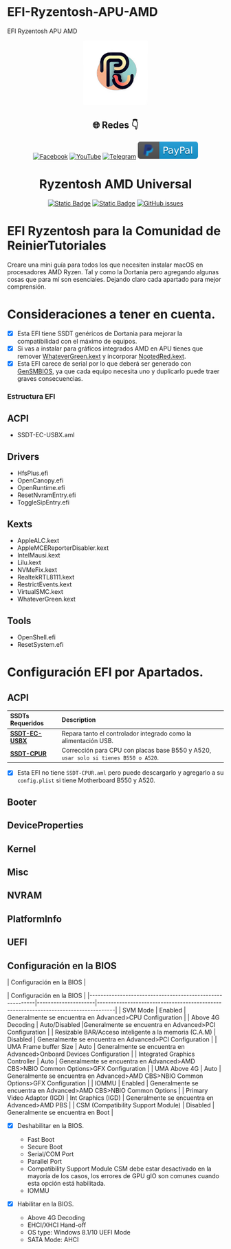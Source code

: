 # EFI-Ryzentosh-APU-AMD
EFI Ryzentosh APU AMD
<div id="header" align="center">
  <img src="https://github.com/ReinierTutoriales/ReinierTutoriales/blob/main/imagenes/Logo.png" width="150"/>

## 🌐 Redes 👇
[![Facebook](https://img.shields.io/badge/Facebook-%231877F2.svg?logo=Facebook&logoColor=white)](https://www.facebook.com/groups/reiniertutoriales/) [![YouTube](https://img.shields.io/badge/YouTube-%23FF0000.svg?logo=YouTube&logoColor=white)](https://youtube.com/c/ReinierTutoriales) [![Telegram](https://img.shields.io/badge/Telegram-%26A5E4.svg?logo=Telegram&logoColor=white)](https://t.me/ReinierTutoriales) [![Cómprame un :tea:](https://github.com/ReinierTutoriales/ReinierTutoriales/blob/main/imagenes/paypal.svg)](https://www.paypal.com/paypalme/ReinierTutoriales)

 Ryzentosh AMD Universal
==========================================

[![Static Badge](https://img.shields.io/badge/macOS-Ventura-blue)](https://www.reiniertutoriales.com/topic/96-iso-booteable-de-macos-ventura-1351/)
[![Static Badge](https://img.shields.io/badge/OpenCore-0.9.5-green)](https://github.com/dortania/build-repo/releases/download/OpenCorePkg-2bbda9d/OpenCore-0.9.5-RELEASE.zip)
[![GitHub issues](https://img.shields.io/github/issues/ReinierTutoriales/EFI-Ryzentosh)](https://github.com/ReinierTutoriales/EFI-Ryzentosh/issues)



</div>



# EFI Ryzentosh para la Comunidad de ReinierTutoriales
Creare una mini guía para todos los que necesiten instalar macOS en procesadores AMD Ryzen. Tal y como la Dortania pero agregando algunas cosas que para mí son esenciales. Dejando claro cada apartado para mejor comprensión.


# Consideraciones a tener en cuenta.
- [x] Esta EFI tiene SSDT genéricos de Dortania para mejorar la compatibilidad con el máximo de equipos.
- [x] Si vas a instalar para gráficos integrados AMD  en APU tienes que remover [WhateverGreen.kext](https://dortania.github.io/builds/?product=WhateverGreen&viewall=true) y incorporar [NootedRed.kext](https://github.com/NootInc/NootedRed).
- [x] Esta EFI carece de serial por lo que deberá ser generado con [GenSMBIOS](https://github.com/corpnewt/GenSMBIOS), ya que cada equipo necesita uno y duplicarlo puede traer graves consecuencias.

### Estructura EFI
## ACPI
- SSDT-EC-USBX.aml
## Drivers
- HfsPlus.efi
- OpenCanopy.efi
- OpenRuntime.efi
- ResetNvramEntry.efi
- ToggleSipEntry.efi
## Kexts
- AppleALC.kext
- AppleMCEReporterDisabler.kext
- IntelMausi.kext
- Lilu.kext
- NVMeFix.kext
- RealtekRTL8111.kext
- RestrictEvents.kext
- VirtualSMC.kext
- WhateverGreen.kext
## Tools
- OpenShell.efi
- ResetSystem.efi

# Configuración EFI por Apartados. 
## ACPI
| SSDTs Requeridos| Description |
| :--- | :--- |
| **[SSDT-EC-USBX](https://dortania.github.io/Getting-Started-With-ACPI/)** | Repara tanto el controlador integrado como la alimentación USB. |
| **[SSDT-CPUR](https://github.com/dortania/Getting-Started-With-ACPI/blob/master/extra-files/compiled/SSDT-CPUR.aml)** | Corrección para CPU con placas base B550 y A520, `usar solo si tienes B550 o A520`.|

- [x] Esta EFI no tiene `SSDT-CPUR.aml` pero puede descargarlo y agregarlo a su `config.plist` si tiene Motherboard B550 y A520.

## Booter

## DeviceProperties

## Kernel

## Misc

## NVRAM

## PlatformInfo

## UEFI

## Configuración en la BIOS

| Configuración en la BIOS |

|      Configuración en la BIOS                                                                                                                                       |
|----------------------------------------------------------|---------------------|------------------------------------------------------------------------------------|
|  SVM Mode                                                |    Enabled          |   Generalmente se encuentra en Advanced>CPU Configuration                          |
|   Above 4G Decoding                                      |     Auto/Disabled   |Generalmente se encuentra en Advanced>PCI Configuration                     |
|   Resizable BAR/Acceso inteligente a la memoria (C.A.M)  |    Disabled         | Generalmente se encuentra en Advanced>PCI Configuration                           |
|   UMA Frame buffer Size                                  |    Auto             |  Generalmente se encuentra en Advanced>Onboard Devices Configuration                 |
|  Integrated Graphics Controller                          |     Auto            | Generalmente se encuentra en Advanced>AMD CBS>NBIO Common Options>GFX Configuration |
|   UMA Above 4G                                           |   Auto              | Generalmente se encuentra en Advanced>AMD CBS>NBIO Common Options>GFX Configuration     | 
|  IOMMU                                                   |    Enabled          |  Generalmente se encuentra en Advanced>AMD CBS>NBIO Common Options                 | 
| Primary Video Adaptor (IGD)                              |  Int Graphics (IGD) | Generalmente se encuentra en Advanced>AMD PBS                               |
| CSM (Compatibility Support Module)                       |   Disabled          | Generalmente se encuentra en Boot                                                     |




- [x] Deshabilitar en la BIOS.
     - Fast Boot
     - Secure Boot
     - Serial/COM Port
     - Parallel Port
     - Compatibility Support Module CSM debe estar desactivado en la mayoría de los casos, los errores de GPU gIO son comunes cuando esta opción está habilitada.
     - IOMMU
 
 - [x] Habilitar en la BIOS.
      - Above 4G Decoding
      - EHCI/XHCI Hand-off
      - OS type: Windows 8.1/10 UEFI Mode
      - SATA Mode: AHCI
